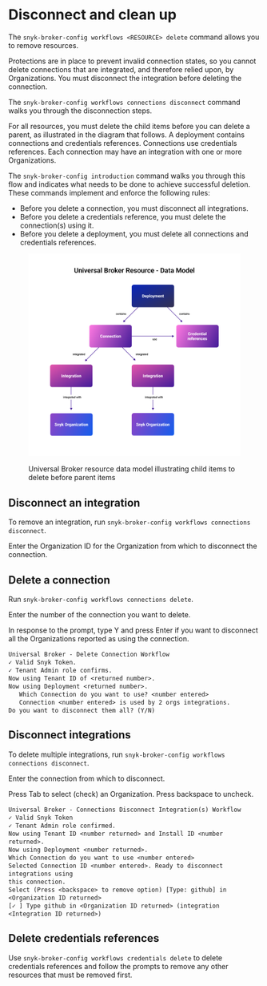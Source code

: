 # Disconnect and clean up

The `snyk-broker-config workflows <RESOURCE> delete` command allows you to remove resources.&#x20;

Protections are in place to prevent invalid connection states, so you cannot delete connections that are integrated, and therefore relied upon, by Organizations. You must disconnect the integration before deleting the connection.

The `snyk-broker-config workflows connections disconnect` command walks you through the disconnection steps.

For all resources, you must delete the child items before you can delete a parent, as illustrated in the diagram that follows. A deployment contains connections and credentials references. Connections use credentials references. Each connection may have an integration with one or more Organizations.

The `snyk-broker-config introduction` command walks you through this flow and indicates what needs to be done to achieve successful deletion. These commands implement and enforce the following rules:

* Before you delete a connection, you must disconnect all integrations.
* Before you delete a credentials reference, you must delete the connection(s) using it.
* Before you delete a deployment, you must delete all connections and credentials references.

<figure><img src="../../../.gitbook/assets/Universal-Broker-data-model.png" alt=""><figcaption><p>Universal Broker resource data model illustrating child items to delete before parent items</p></figcaption></figure>

## Disconnect an integration

To remove an integration, run `snyk-broker-config workflows connections disconnect`.

Enter the Organization ID for the Organization from which to disconnect the connection.

## Delete  a connection

Run `snyk-broker-config workflows connections delete`.

Enter the number of the connection you want to delete.

In response to the prompt, type Y and press Enter if you want to disconnect all the Organizations reported as using the connection.

```
Universal Broker - Delete Connection Workflow
✓ Valid Snyk Token.
✓ Tenant Admin role confirms.
Now using Tenant ID of <returned number>.
Now using Deployment <returned number>.
   Which Connection do you want to use? <number entered>
   Connection <number entered> is used by 2 orgs integrations. 
Do you want to disconnect them all? (Y/N)
```

## Disconnect integrations

To delete multiple integrations, run `snyk-broker-config workflows connections disconnect`.

Enter the connection from which to disconnect.

Press Tab to select (check) an Organization. Press backspace to uncheck.

```
Universal Broker - Connections Disconnect Integration(s) Workflow
✓ Valid Snyk Token
✓ Tenant Admin role confirmed.
Now using Tenant ID <number returned> and Install ID <number returned>.
Now using Deployment <number returned>.
Which Connection do you want to use <number entered>
Selected Connection ID <number entered>. Ready to disconnect integrations using 
this connection.
Select (Press <backspace> to remove option) [Type: github] in <Organization ID returned>
[✓ ] Type github in <Organization ID returned> (integration <Integration ID returned>)
```

## Delete credentials references

Use `snyk-broker-config workflows credentials delete` to delete credentials references and follow the prompts to remove any other resources that must be removed first.
